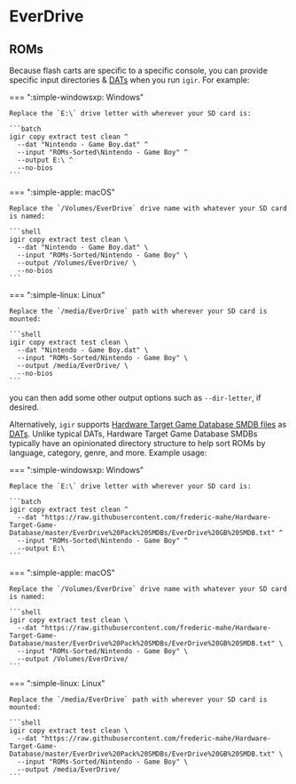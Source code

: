 # EverDrive

## ROMs

Because flash carts are specific to a specific console, you can provide specific input directories & [DATs](../../input/dats.md) when you run `igir`. For example:

=== ":simple-windowsxp: Windows"

    Replace the `E:\` drive letter with wherever your SD card is:

    ```batch
    igir copy extract test clean ^
      --dat "Nintendo - Game Boy.dat" ^
      --input "ROMs-Sorted\Nintendo - Game Boy" ^
      --output E:\ ^
      --no-bios
    ```

=== ":simple-apple: macOS"

    Replace the `/Volumes/EverDrive` drive name with whatever your SD card is named:

    ```shell
    igir copy extract test clean \
      --dat "Nintendo - Game Boy.dat" \
      --input "ROMs-Sorted/Nintendo - Game Boy" \
      --output /Volumes/EverDrive/ \
      --no-bios
    ```

=== ":simple-linux: Linux"

    Replace the `/media/EverDrive` path with wherever your SD card is mounted:

    ```shell
    igir copy extract test clean \
      --dat "Nintendo - Game Boy.dat" \
      --input "ROMs-Sorted/Nintendo - Game Boy" \
      --output /media/EverDrive/ \
      --no-bios
    ```

you can then add some other output options such as `--dir-letter`, if desired.

Alternatively, `igir` supports [Hardware Target Game Database SMDB files](https://github.com/frederic-mahe/Hardware-Target-Game-Database/tree/master/EverDrive%20Pack%20SMDBs) as [DATs](../../input/dats.md). Unlike typical DATs, Hardware Target Game Database SMDBs typically have an opinionated directory structure to help sort ROMs by language, category, genre, and more. Example usage:

=== ":simple-windowsxp: Windows"

    Replace the `E:\` drive letter with wherever your SD card is:

    ```batch
    igir copy extract test clean ^
      --dat "https://raw.githubusercontent.com/frederic-mahe/Hardware-Target-Game-Database/master/EverDrive%20Pack%20SMDBs/EverDrive%20GB%20SMDB.txt" ^
      --input "ROMs-Sorted\Nintendo - Game Boy" ^
      --output E:\
    ```

=== ":simple-apple: macOS"

    Replace the `/Volumes/EverDrive` drive name with whatever your SD card is named:

    ```shell
    igir copy extract test clean \
      --dat "https://raw.githubusercontent.com/frederic-mahe/Hardware-Target-Game-Database/master/EverDrive%20Pack%20SMDBs/EverDrive%20GB%20SMDB.txt" \
      --input "ROMs-Sorted/Nintendo - Game Boy" \
      --output /Volumes/EverDrive/
    ```

=== ":simple-linux: Linux"

    Replace the `/media/EverDrive` path with wherever your SD card is mounted:

    ```shell
    igir copy extract test clean \
      --dat "https://raw.githubusercontent.com/frederic-mahe/Hardware-Target-Game-Database/master/EverDrive%20Pack%20SMDBs/EverDrive%20GB%20SMDB.txt" \
      --input "ROMs-Sorted/Nintendo - Game Boy" \
      --output /media/EverDrive/
    ```

